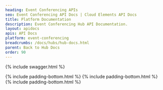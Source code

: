 ```yaml
---
heading: Event Conferencing APIs
seo: Event Conferencing API Docs | Cloud Elements API Docs
title: Platform Documentation
description: Event Conferencing Hub API Documentation.
layout: apidocs
apis: API Docs
platform: event-conferencing
breadcrumbs: /docs/hubs/hub-docs.html
parent: Back to Hub Docs
order: 90
---
```


{% include swagger.html %}

{% include padding-bottom.html %}
{% include padding-bottom.html %}
{% include padding-bottom.html %}
